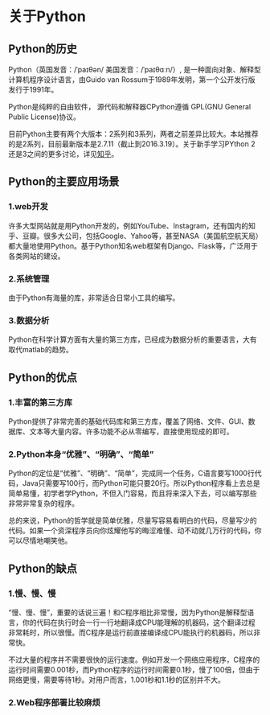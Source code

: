 # 关于Python

## Python的历史

Python（英国发音：/ˈpaɪθən/ 美国发音：/ˈpaɪθɑːn/）, 是一种面向对象、解释型计算机程序设计语言，由Guido van Rossum于1989年发明，第一个公开发行版发行于1991年。

Python是纯粹的自由软件， 源代码和解释器CPython遵循 GPL(GNU General Public License)协议。

目前Python主要有两个大版本：2系列和3系列，两者之前差异比较大。本站推荐的是2系列，目前最新版本是2.7.11（截止到2016.3.19）。关于新手学习PYthon 2还是3之间的更多讨论，详见[知乎](https://www.zhihu.com/question/21361360)。

## Python的主要应用场景
### 1.web开发
许多大型网站就是用Python开发的，例如YouTube、Instagram，还有国内的知乎、豆瓣。很多大公司，包括Google、Yahoo等，甚至NASA（美国航空航天局）都大量地使用Python。基于Python知名web框架有Django、Flask等，广泛用于各类网站的建设。

### 2.系统管理
由于Python有海量的库，非常适合日常小工具的编写。

### 3.数据分析
Python在科学计算方面有大量的第三方库，已经成为数据分析的重要语言，大有取代matlab的趋势。

## Python的优点
### 1.丰富的第三方库
Python提供了非常完善的基础代码库和第三方库，覆盖了网络、文件、GUI、数据库、文本等大量内容。许多功能不必从零编写，直接使用现成的即可。

### 2.Python本身“优雅”、“明确”、“简单”
Python的定位是“优雅”、“明确”、“简单”，完成同一个任务，C语言要写1000行代码，Java只需要写100行，而Python可能只要20行。所以Python程序看上去总是简单易懂，初学者学Python，不但入门容易，而且将来深入下去，可以编写那些非常非常复杂的程序。

总的来说，Python的哲学就是简单优雅，尽量写容易看明白的代码，尽量写少的代码。如果一个资深程序员向你炫耀他写的晦涩难懂、动不动就几万行的代码，你可以尽情地嘲笑他。

## Python的缺点
### 1.慢、慢、慢
“慢、慢、慢”，重要的话说三遍！和C程序相比非常慢，因为Python是解释型语言，你的代码在执行时会一行一行地翻译成CPU能理解的机器码，这个翻译过程非常耗时，所以很慢。而C程序是运行前直接编译成CPU能执行的机器码，所以非常快。

不过大量的程序并不需要很快的运行速度。例如开发一个网络应用程序，C程序的运行时间需要0.001秒，而Python程序的运行时间需要0.1秒，慢了100倍，但由于网络更慢，需要等待1秒。对用户而言，1.001秒和1.1秒的区别并不大。

### 2.Web程序部署比较麻烦
